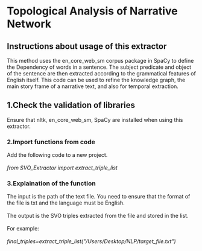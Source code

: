 # Topological Analysis of Narrative Network



## Instructions about usage of this extractor
This method uses the en_core_web_sm corpus package in SpaCy to define the Dependency of words in a sentence. The subject predicate and object of the sentence are then extracted according to the grammatical features of English itself. This code can be used to refine the knowledge graph, the main story frame of a narrative text, and also for temporal extraction.<br>
## 1.Check the validation of libraries
Ensure that nltk, en_core_web_sm, SpaCy are installed when using this extractor.<br>


### 2.Import functions from code
Add the following code to a new project.<br><br>
<i>from SVO_Extractor import</font> extract_triple_list</i><br>


### 3.Explaination of the function 
The input is the path of the text file. You need to ensure that the format of the file is txt and the language must be English. <br><br>
The output is the SVO triples extracted from the file and stored in the list.<br><br>
For example:<br><br>
<i>final_triples=extract_triple_list("/Users/Desktop/NLP/target_file.txt")</i><br>
